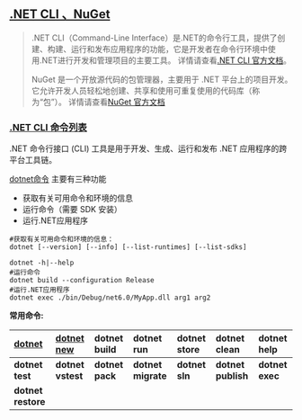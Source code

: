 ## [.NET CLI 、NuGet](#)
> .NET CLI（Command-Line Interface）是.NET的命令行工具，提供了创建、构建、运行和发布应用程序的功能，它是开发者在命令行环境中使用.NET进行开发和管理项目的主要工具。
> 详情请查看[.NET CLI 官方文档](https://learn.microsoft.com/zh-cn/dotnet/core/tools/dotnet)。
> 
> NuGet 是一个开放源代码的包管理器，主要用于 .NET 平台上的项目开发。它允许开发人员轻松地创建、共享和使用可重复使用的代码库（称为“包”）。
> 详情请查看[NuGet 官方文档](https://learn.microsoft.com/zh-cn/nuget/what-is-nuget)

### [.NET CLI 命令列表](#)
.NET 命令行接口 (CLI) 工具是用于开发、生成、运行和发布 .NET 应用程序的跨平台工具链。

[dotnet命令](https://learn.microsoft.com/zh-cn/dotnet/core/tools/dotnet) 主要有三种功能
* 获取有关可用命令和环境的信息
* 运行命令（需要 SDK 安装）
* 运行.NET应用程序
```shell
#获取有关可用命令和环境的信息：
dotnet [--version] [--info] [--list-runtimes] [--list-sdks]

dotnet -h|--help
#运行命令
dotnet build --configuration Release
#运行.NET应用程序
dotnet exec ./bin/Debug/net6.0/MyApp.dll arg1 arg2
```
**常用命令:**

| [dotnet](contents/dotnet_cli_description.md) | [dotnet new](contents/dotnet_cli_cmd_new.md) | dotnet build  | dotnet run     | dotnet store | dotnet clean   | dotnet help   |
|:---------------------|:-------------------------|:--------------|:---------------|:-------------|:---------------|:--------------|
| **dotnet test**      | **dotnet vstest**        | **dotnet pack** | **dotnet migrate** | **dotnet sln**   | **dotnet publish** | **dotnet exec** |
| **dotnet restore**   |                          |               |                |              |                |               |